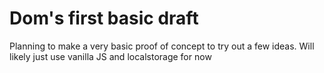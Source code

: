 # Dom's first basic draft

Planning to make a very basic proof of concept to try out a few ideas. Will likely just use vanilla JS and localstorage for now
